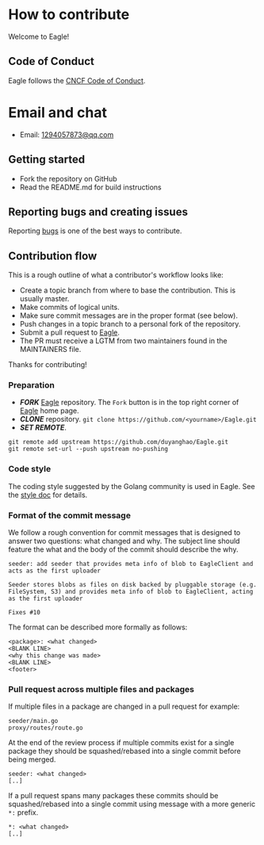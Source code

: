 # How to contribute

Welcome to Eagle!

## Code of Conduct

Eagle follows the [CNCF Code of Conduct](https://github.com/cncf/foundation/blob/master/code-of-conduct.md).

# Email and chat

- Email: 1294057873@qq.com

## Getting started

- Fork the repository on GitHub
- Read the README.md for build instructions

## Reporting bugs and creating issues

Reporting [bugs](https://github.com/duyanghao/Eagle/issues) is one of the best ways to contribute.

## Contribution flow

This is a rough outline of what a contributor's workflow looks like:

- Create a topic branch from where to base the contribution. This is usually master.
- Make commits of logical units.
- Make sure commit messages are in the proper format (see below).
- Push changes in a topic branch to a personal fork of the repository.
- Submit a pull request to [Eagle](https://github.com/duyanghao/Eagle/pulls).
- The PR must receive a LGTM from two maintainers found in the MAINTAINERS file.

Thanks for contributing!

### Preparation

- ***FORK*** [Eagle](https://github.com/duyanghao/Eagle) repository. The `Fork` button is in the top right corner of [Eagle](https://github.com/duyanghao/Eagle) home page.
- ***CLONE*** repository. `git clone https://github.com/<yourname>/Eagle.git`
- ***SET REMOTE***.
```
git remote add upstream https://github.com/duyanghao/Eagle.git
git remote set-url --push upstream no-pushing
```

### Code style

The coding style suggested by the Golang community is used in Eagle. See the [style doc](https://github.com/golang/go/wiki/CodeReviewComments) for details.

### Format of the commit message

We follow a rough convention for commit messages that is designed to answer two
questions: what changed and why. The subject line should feature the what and
the body of the commit should describe the why.

```
seeder: add seeder that provides meta info of blob to EagleClient and acts as the first uploader

Seeder stores blobs as files on disk backed by pluggable storage (e.g. FileSystem, S3) and provides meta info of blob to EagleClient, acting as the first uploader

Fixes #10
```

The format can be described more formally as follows:

```
<package>: <what changed>
<BLANK LINE>
<why this change was made>
<BLANK LINE>
<footer>
```

### Pull request across multiple files and packages

If multiple files in a package are changed in a pull request for example:

```
seeder/main.go
proxy/routes/route.go
```

At the end of the review process if multiple commits exist for a single package they
should be squashed/rebased into a single commit before being merged.

```
seeder: <what changed>
[..]
```

If a pull request spans many packages these commits should be squashed/rebased into a single
commit using message with a more generic `*:` prefix.

```
*: <what changed>
[..]
```